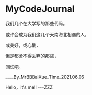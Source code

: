 # MyCodeJournal

我们几个在大学写的那些代码。

或许会成为我们这几个天南海北相遇的人，

或美好，或心酸，

但是都舍不得丢弃的那些，

回忆吧。

____By_MrBBBaiXue_Time_2021.06.06


Hello，it's me!!  ---ZZZ
